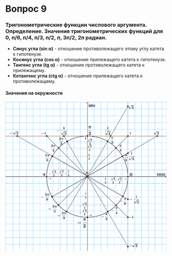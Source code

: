 # Вопрос 9

### Тригонометрические функции числового аргумента. Определение. Значения тригонометрических функций для 0, п/6, п/4, п/3, п/2, п, 3п/2, 2п радиан. 

- **Синус угла (sin α)** - отношение противолежащего этому углу катета к гипотенузе.
- **Косинус угла (cos α)** - отношение прилежащего катета к гипотенузе.
- **Тангенс угла (tg α)** - отношение противолежащего катета к прилежащему.
- **Котангенс угла (ctg α)** - отношение прилежащего катета к противолежащему.

#### Значения на окружности

![Окружность](/Math/Картинки/Вопрос_9/Окружность.png)